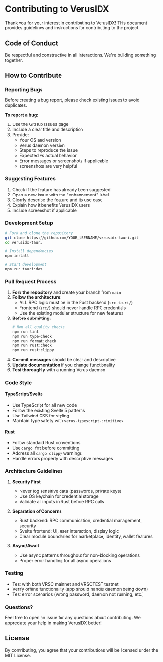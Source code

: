 # Contributing to VerusIDX

Thank you for your interest in contributing to VerusIDX! This document provides guidelines and instructions for contributing to the project.

## Code of Conduct

Be respectful and constructive in all interactions. We're building something together.

## How to Contribute

### Reporting Bugs

Before creating a bug report, please check existing issues to avoid duplicates.

**To report a bug:**
1. Use the GitHub Issues page
2. Include a clear title and description
3. Provide:
   - Your OS and version
   - Verus daemon version
   - Steps to reproduce the issue
   - Expected vs actual behavior
   - Error messages or screenshots if applicable
   - screenshots are very helpful

### Suggesting Features

1. Check if the feature has already been suggested
2. Open a new issue with the "enhancement" label
3. Clearly describe the feature and its use case
4. Explain how it benefits VerusIDX users
5. Include screenshot if applicable

### Development Setup

```bash
# Fork and clone the repository
git clone https://github.com/YOUR_USERNAME/verusidx-tauri.git
cd verusidx-tauri

# Install dependencies
npm install

# Start development
npm run tauri:dev
```

### Pull Request Process

1. **Fork the repository** and create your branch from `main`
2. **Follow the architecture**:
   - ALL RPC logic must be in the Rust backend (`src-tauri/`)
   - Frontend (`src/`) should never handle RPC credentials
   - Use the existing modular structure for new features
3. **Before submitting**:
   ```bash
   # Run all quality checks
   npm run lint
   npm run type-check
   npm run format:check
   npm run rust:check
   npm run rust:clippy
   ```
4. **Commit messages** should be clear and descriptive
5. **Update documentation** if you change functionality
6. **Test thoroughly** with a running Verus daemon

### Code Style

#### TypeScript/Svelte
- Use TypeScript for all new code
- Follow the existing Svelte 5 patterns
- Use Tailwind CSS for styling
- Maintain type safety with `verus-typescript-primitives`

#### Rust
- Follow standard Rust conventions
- Use `cargo fmt` before committing
- Address all `cargo clippy` warnings
- Handle errors properly with descriptive messages

### Architecture Guidelines

1. **Security First**
   - Never log sensitive data (passwords, private keys)
   - Use OS keychain for credential storage
   - Validate all inputs in Rust before RPC calls

2. **Separation of Concerns**
   - Rust backend: RPC communication, credential management, security
   - Svelte frontend: UI, user interaction, display logic
   - Clear module boundaries for marketplace, identity, wallet features

3. **Async/Await**
   - Use async patterns throughout for non-blocking operations
   - Proper error handling for all async operations

### Testing

- Test with both VRSC mainnet and VRSCTEST testnet
- Verify offline functionality (app should handle daemon being down)
- Test error scenarios (wrong password, daemon not running, etc.)

### Questions?

Feel free to open an issue for any questions about contributing. We appreciate your help in making VerusIDX better!

## License

By contributing, you agree that your contributions will be licensed under the MIT License.